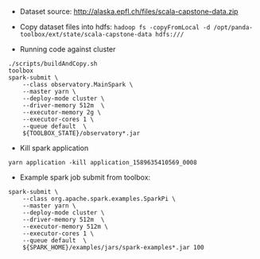 * Dataset source: http://alaska.epfl.ch/files/scala-capstone-data.zip

* Copy dataset files into hdfs:
`hadoop fs -copyFromLocal -d /opt/panda-toolbox/ext/state/scala-capstone-data hdfs:///`

* Running code against cluster
```
./scripts/buildAndCopy.sh
toolbox
spark-submit \
    --class observatory.MainSpark \
    --master yarn \
    --deploy-mode cluster \
    --driver-memory 512m  \
    --executor-memory 2g \
    --executor-cores 1 \
    --queue default  \
    ${TOOLBOX_STATE}/observatory*.jar
```

* Kill spark application
```
yarn application -kill application_1589635410569_0008
```

* Example spark job submit from toolbox:
```
spark-submit \
    --class org.apache.spark.examples.SparkPi \
    --master yarn \
    --deploy-mode cluster \
    --driver-memory 512m  \
    --executor-memory 512m \
    --executor-cores 1 \
    --queue default  \
    ${SPARK_HOME}/examples/jars/spark-examples*.jar 100
```